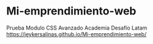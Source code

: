 # Mi-emprendimiento-web
Prueba Modulo CSS Avanzado Academia Desafío Latam
https://jeykersalinas.github.io/Mi-emprendimiento-web/
